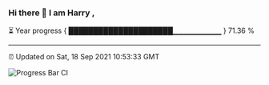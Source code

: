 ### Hi there 👋 I am Harry , 

⏳ Year progress { █████████████████████▁▁▁▁▁▁▁▁▁ } 71.36 %

---

⏰ Updated on Sat, 18 Sep 2021 10:53:33 GMT

![Progress Bar CI](https://github.com/duykhang68/duykhang68/workflows/Progress%20Bar%20CI/badge.svg)
